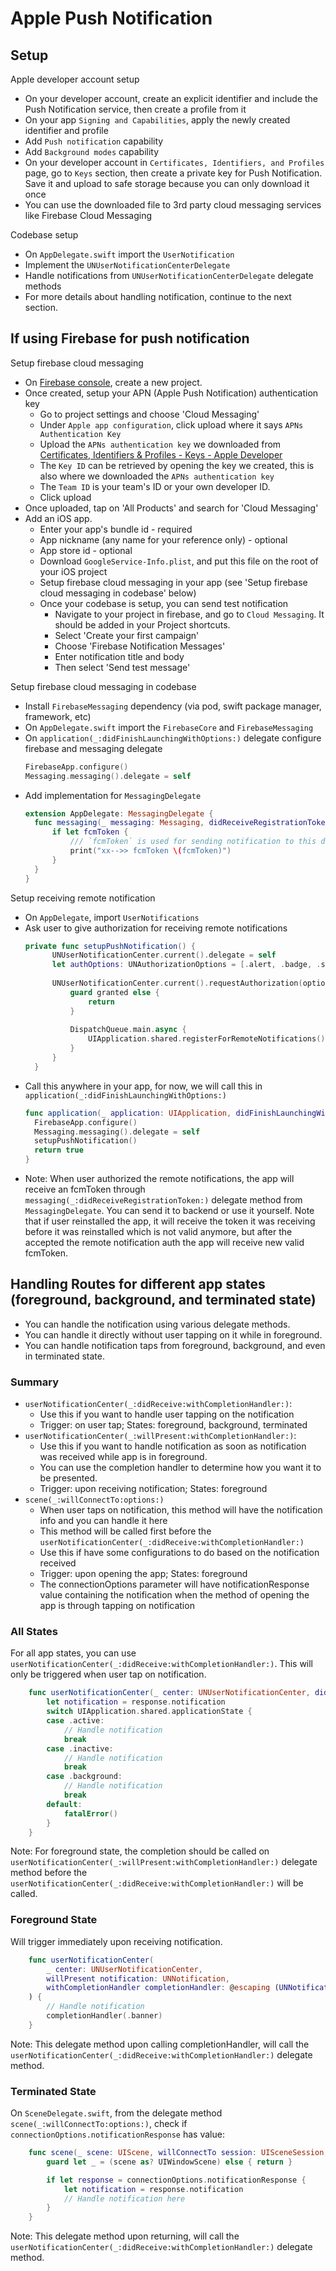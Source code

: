 # Apple Push Notification

## Setup

Apple developer account setup
- On your developer account, create an explicit identifier and include the Push Notification service, then create a profile from it
- On your app `Signing and Capabilities`, apply the newly created identifier and profile
- Add `Push notification` capability
- Add `Background modes` capability
- On your developer account in `Certificates, Identifiers, and Profiles` page, go to `Keys` section, then create a private key for Push Notification. Save it and upload to safe storage because you can only download it once
- You can use the downloaded file to 3rd party cloud messaging services like Firebase Cloud Messaging

Codebase setup
- On `AppDelegate.swift` import the `UserNotification`
- Implement the `UNUserNotificationCenterDelegate`
- Handle notifications from `UNUserNotificationCenterDelegate` delegate methods
- For more details about handling notification, continue to the next section.

## If using Firebase for push notification
Setup firebase cloud messaging
- On [Firebase console](https://console.firebase.google.com/), create a new project.
- Once created, setup your APN (Apple Push Notification) authentication key
  - Go to project settings and choose 'Cloud Messaging'
  - Under `Apple app configuration`, click upload where it says `APNs Authentication Key`
  - Upload the `APNs authentication key` we downloaded from [Certificates, Identifiers & Profiles - Keys - Apple Developer](https://developer.apple.com/account/resources/authkeys/list)
  - The `Key ID` can be retrieved by opening the key we created, this is also where we downloaded the `APNs authentication key`
  - The `Team ID` is your team's ID or your own developer ID.
  - Click upload
- Once uploaded, tap on 'All Products' and search for 'Cloud Messaging'
- Add an iOS app.
  - Enter your app's bundle id - required
  - App nickname (any name for your reference only) - optional
  - App store id - optional
  - Download `GoogleService-Info.plist`, and put this file on the root of your iOS project
  - Setup firebase cloud messaging in your app (see 'Setup firebase cloud messaging in codebase' below)
  - Once your codebase is setup, you can send test notification
    - Navigate to your project in firebase, and go to `Cloud Messaging`. It should be added in your Project shortcuts.
    - Select 'Create your first campaign'
    - Choose 'Firebase Notification Messages'
    - Enter notification title and body
    - Then select 'Send test message'

Setup firebase cloud messaging in codebase
- Install `FirebaseMessaging` dependency (via pod, swift package manager, framework, etc)
- On `AppDelegate.swift` import the `FirebaseCore` and `FirebaseMessaging`
- On `application(_:didFinishLaunchingWithOptions:)` delegate configure firebase and messaging delegate
  ```swift
  FirebaseApp.configure()
  Messaging.messaging().delegate = self
  ```
- Add implementation for `MessagingDelegate`
  ```swift
  extension AppDelegate: MessagingDelegate {
    func messaging(_ messaging: Messaging, didReceiveRegistrationToken fcmToken: String?) {
        if let fcmToken {
            /// `fcmToken` is used for sending notification to this device.
            print("xx-->> fcmToken \(fcmToken)")
        }
    }
  }
  ```
Setup receiving remote notification
- On `AppDelegate`, import `UserNotifications`
- Ask user to give authorization for receiving remote notifications
  ```swift
  private func setupPushNotification() {
        UNUserNotificationCenter.current().delegate = self
        let authOptions: UNAuthorizationOptions = [.alert, .badge, .sound]
        
        UNUserNotificationCenter.current().requestAuthorization(options: authOptions) { granted, error in
            guard granted else {
                return
            }
            
            DispatchQueue.main.async {
                UIApplication.shared.registerForRemoteNotifications()
            }
        }
    }
  ```
- Call this anywhere in your app, for now, we will call this in `application(_:didFinishLaunchingWithOptions:)`
  ```swift
  func application(_ application: UIApplication, didFinishLaunchingWithOptions launchOptions: [UIApplication.LaunchOptionsKey: Any]?) -> Bool {
    FirebaseApp.configure()
    Messaging.messaging().delegate = self
    setupPushNotification()
    return true
  }
  ```
- Note: When user authorized the remote notifications, the app will receive an fcmToken through `messaging(_:didReceiveRegistrationToken:)` delegate method from `MessagingDelegate`. You can send it to backend or use it yourself. Note that if user reinstalled the app, it will receive the token it was receiving before it was reinstalled which is not valid anymore, but after the accepted the remote notification auth the app will receive new valid fcmToken.

## Handling Routes for different app states (foreground, background, and terminated state)
- You can handle the notification using various delegate methods.
- You can handle it directly without user tapping on it while in foreground.
- You can handle notification taps from foreground, background, and even in terminated state.

### Summary

- `userNotificationCenter(_:didReceive:withCompletionHandler:)`:
    - Use this if you want to handle user tapping on the notification
    - Trigger: on user tap; States: foreground, background, terminated
- `userNotificationCenter(_:willPresent:withCompletionHandler:)`:
    - Use this if you want to handle notification as soon as notification was received while app is in foreground.
    - You can use the completion handler to determine how you want it to be presented.
    - Trigger: upon receiving notification; States: foreground
- `scene(_:willConnectTo:options:)`
    - When user taps on notification, this method will have the notification info and you can handle it here
    - This method will be called first before the `userNotificationCenter(_:didReceive:withCompletionHandler:)`
    - Use this if have some configurations to do based on the notification received
    - Trigger: upon opening the app; States: foreground
    - The connectionOptions parameter will have notificationResponse value containing the notification when the method of opening the app is through tapping on notification 


### All States

For all app states, you can use `userNotificationCenter(_:didReceive:withCompletionHandler:)`.
This will only be triggered when user tap on notification.
```swift
    func userNotificationCenter(_ center: UNUserNotificationCenter, didReceive response: UNNotificationResponse, withCompletionHandler completionHandler: @escaping () -> Void) {
        let notification = response.notification
        switch UIApplication.shared.applicationState {
        case .active:
            // Handle notification
            break
        case .inactive:
            // Handle notification
            break
        case .background:
            // Handle notification
            break
        default:
            fatalError()
        }
    }
```

Note: For foreground state, the completion should be called on `userNotificationCenter(_:willPresent:withCompletionHandler:)` delegate method before the `userNotificationCenter(_:didReceive:withCompletionHandler:)` will be called. 

### Foreground State

Will trigger immediately upon receiving notification.
```swift
    func userNotificationCenter(
        _ center: UNUserNotificationCenter,
        willPresent notification: UNNotification,
        withCompletionHandler completionHandler: @escaping (UNNotificationPresentationOptions) -> Void
    ) {
        // Handle notification
        completionHandler(.banner)
    }
```

Note: This delegate method upon calling completionHandler, will call the `userNotificationCenter(_:didReceive:withCompletionHandler:)` delegate method.



### Terminated State

On `SceneDelegate.swift`, from the delegate method `scene(_:willConnectTo:options:)`, check if `connectionOptions.notificationResponse` has value:
```swift
    func scene(_ scene: UIScene, willConnectTo session: UISceneSession, options connectionOptions: UIScene.ConnectionOptions) {
        guard let _ = (scene as? UIWindowScene) else { return }

        if let response = connectionOptions.notificationResponse {
            let notification = response.notification
            // Handle notification here
        }
    }
```
Note: This delegate method upon returning, will call the `userNotificationCenter(_:didReceive:withCompletionHandler:)` delegate method.

